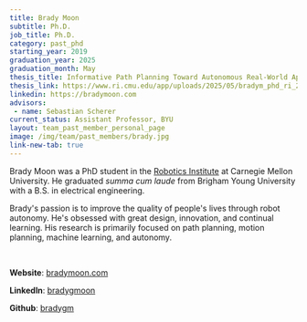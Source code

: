 ```yaml
---
title: Brady Moon
subtitle: Ph.D.
job_title: Ph.D.
category: past_phd
starting_year: 2019
graduation_year: 2025
graduation_month: May
thesis_title: Informative Path Planning Toward Autonomous Real-World Applications
thesis_link: https://www.ri.cmu.edu/app/uploads/2025/05/bradym_phd_ri_2025.pdf
linkedin: https://bradymoon.com
advisors:
 - name: Sebastian Scherer
current_status: Assistant Professor, BYU
layout: team_past_member_personal_page
image: /img/team/past_members/brady.jpg
link-new-tab: true
---
```


Brady Moon was a PhD student in the [Robotics Institute](https://www.ri.cmu.edu "Robotics Institute Homepage") at Carnegie Mellon University. He graduated *summa cum laude* from Brigham Young University with a B.S. in electrical engineering.

Brady's passion is to improve the quality of people's lives through robot autonomy.
He's obsessed with great design, innovation, and continual learning.
His research is primarily focused on path planning, motion planning, machine learning, and autonomy.

<br>

**Website**: [bradymoon.com](https://bradymoon.com)

**LinkedIn**: [bradygmoon](https://www.linkedin.com/in/bradygmoon/)

**Github**: [bradygm](https://github.com/bradygm)
